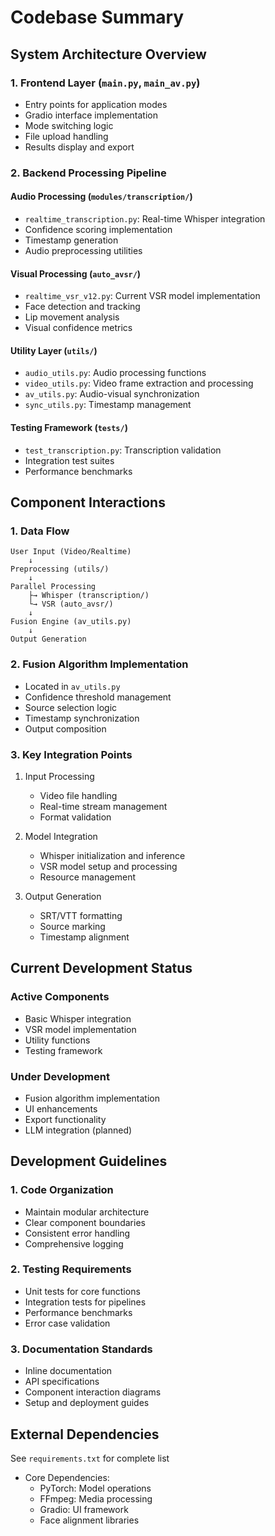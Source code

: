 # Codebase Summary

## System Architecture Overview

### 1. Frontend Layer (`main.py`, `main_av.py`)
- Entry points for application modes
- Gradio interface implementation
- Mode switching logic
- File upload handling
- Results display and export

### 2. Backend Processing Pipeline

#### Audio Processing (`modules/transcription/`)
- `realtime_transcription.py`: Real-time Whisper integration
- Confidence scoring implementation
- Timestamp generation
- Audio preprocessing utilities

#### Visual Processing (`auto_avsr/`)
- `realtime_vsr_v12.py`: Current VSR model implementation
- Face detection and tracking
- Lip movement analysis
- Visual confidence metrics

#### Utility Layer (`utils/`)
- `audio_utils.py`: Audio processing functions
- `video_utils.py`: Video frame extraction and processing
- `av_utils.py`: Audio-visual synchronization
- `sync_utils.py`: Timestamp management

#### Testing Framework (`tests/`)
- `test_transcription.py`: Transcription validation
- Integration test suites
- Performance benchmarks

## Component Interactions

### 1. Data Flow
```
User Input (Video/Realtime)
    ↓
Preprocessing (utils/)
    ↓
Parallel Processing
    ├→ Whisper (transcription/)
    └→ VSR (auto_avsr/)
    ↓
Fusion Engine (av_utils.py)
    ↓
Output Generation
```

### 2. Fusion Algorithm Implementation
- Located in `av_utils.py`
- Confidence threshold management
- Source selection logic
- Timestamp synchronization
- Output composition

### 3. Key Integration Points
1. Input Processing
   - Video file handling
   - Real-time stream management
   - Format validation

2. Model Integration
   - Whisper initialization and inference
   - VSR model setup and processing
   - Resource management

3. Output Generation
   - SRT/VTT formatting
   - Source marking
   - Timestamp alignment

## Current Development Status

### Active Components
- Basic Whisper integration
- VSR model implementation
- Utility functions
- Testing framework

### Under Development
- Fusion algorithm implementation
- UI enhancements
- Export functionality
- LLM integration (planned)

## Development Guidelines

### 1. Code Organization
- Maintain modular architecture
- Clear component boundaries
- Consistent error handling
- Comprehensive logging

### 2. Testing Requirements
- Unit tests for core functions
- Integration tests for pipelines
- Performance benchmarks
- Error case validation

### 3. Documentation Standards
- Inline documentation
- API specifications
- Component interaction diagrams
- Setup and deployment guides

## External Dependencies
See `requirements.txt` for complete list
- Core Dependencies:
  - PyTorch: Model operations
  - FFmpeg: Media processing
  - Gradio: UI framework
  - Face alignment libraries
